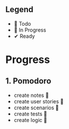 ## Legend

- 📃 Todo
- 🚧 In Progress
- ✔ Ready

# Progress

## 1. Pomodoro
- create notes 📃
- create user stories 📃
- create scenarios 📃
- create tests 📃
- create logic 📃